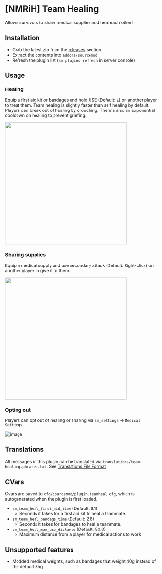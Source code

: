 # [NMRiH] Team Healing

Allows survivors to share medical supplies and heal each other!

## Installation
- Grab the latest zip from the [releases](https://github.com/dysphie/nmrih-team-healing/releases) section.
- Extract the contents into `addons/sourcemod`
- Refresh the plugin list (`sm plugins refresh` in server console)

## Usage

### Healing 
Equip a first aid kit or bandages and hold USE (Default: `E`) on another player to treat them. Team healing is slightly faster than self healing by default. Players can break out of healing by crouching. There's also an exponential cooldown on healing to prevent griefing.

<img src="https://user-images.githubusercontent.com/11559683/123883869-44b7a900-d920-11eb-821e-a109f5c0f3d0.png" height="400">


### Sharing supplies

Equip a medical supply and use secondary attack (Default: Right-click) on another player to give it to them.

<img src="https://user-images.githubusercontent.com/11559683/130325710-7889c61b-49b5-4895-85ce-866f48c0f4fd.png" height="400">


### Opting out

Players can opt out of healing or sharing via `sm_settings` -> `Medical Settings`

![image](https://user-images.githubusercontent.com/11559683/130325851-eefe4c67-dd4d-4abe-b07f-c2ee71024e65.png)

## Translations

All messages in this plugin can be translated via `translations/team-healing.phrases.txt`. See [Translations File Format](https://wiki.alliedmods.net/Translations_(SourceMod_Scripting)#File_Format)

## CVars

Cvars are saved to `cfg/sourcemod/plugin.teamheal.cfg`, which is autogenerated when the plugin is first loaded.

- `sm_team_heal_first_aid_time` (Default: 8.1)
  - Seconds it takes for a first aid kit to heal a teammate.
- `sm_team_heal_bandage_time` (Default: 2.8)
  - Seconds it takes for bandages to heal a teammate.
- `sm_team_heal_max_use_distance` (Default: 50.0)
  - Maximum distance from a player for medical actions to work

## Unsupported features
- Modded medical weights, such as bandages that weight 40g instead of the default 35g
